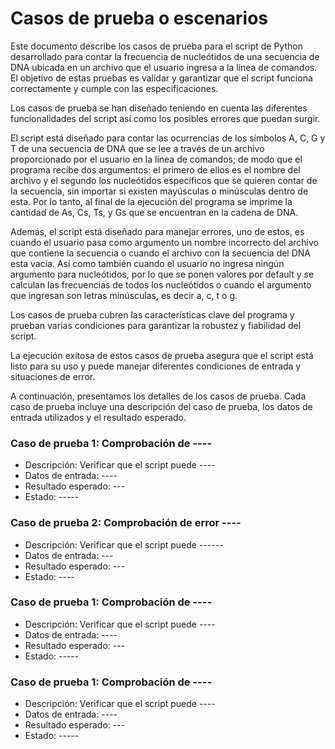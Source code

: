 # Casos de prueba o escenarios

Este documento describe los casos de prueba para el script de Python desarrollado para contar la frecuencia de nucleótidos de una secuencia de DNA ubicada en un archivo que el usuario ingresa a la línea de comandos. El objetivo de estas pruebas es validar y garantizar que el script funciona correctamente y cumple con las especificaciones.

Los casos de prueba se han diseñado teniendo en cuenta las diferentes funcionalidades del script así como los posibles errores que puedan surgir.

El script está diseñado para contar las ocurrencias de los símbolos A, C, G y T de una secuencia de DNA que se lee a través de un archivo proporcionado por el usuario en la línea de comandos; de modo que el programa recibe dos argumentos: el primero de ellos es el nombre del archivo y el segundo los nucleótidos específicos que se quieren contar de la secuencia, sin importar si existen mayúsculas o minúsculas dentro de esta. Por lo tanto, al final de la ejecución del programa se imprime la cantidad de As, Cs, Ts, y Gs que se encuentran en la cadena de DNA.

Además, el script está diseñado para manejar errores, uno de estos, es cuando el usuario pasa como argumento un nombre incorrecto del archivo que contiene la secuencia o cuando el archivo con la secuencia del DNA esta vacía. Así como también cuando el usuario no ingresa ningún argumento para nucleótidos, por lo que se ponen valores por default y se calculan las frecuencias de todos los nucleótidos o cuando el argumento que ingresan son letras minúsculas, es decir a, c, t o g. 

Los casos de prueba cubren las características clave del programa y prueban varias condiciones para garantizar la robustez y fiabilidad del script.

La ejecución exitosa de estos casos de prueba asegura que el script está listo para su uso y puede manejar diferentes condiciones de entrada y situaciones de error.

A continuación, presentamos los detalles de los casos de prueba. Cada caso de prueba incluye una descripción del caso de prueba, los datos de entrada utilizados y el resultado esperado.
    
    
### Caso de prueba 1: Comprobación de ----

- Descripción: Verificar que el script puede ----
- Datos de entrada: ----
- Resultado esperado: ---
- Estado: -----

### Caso de prueba 2: Comprobación de error ----

- Descripción: Verificar que el script puede ------
- Datos de entrada: ---
- Resultado esperado: ---
- Estado: ----

### Caso de prueba 1: Comprobación de ----

- Descripción: Verificar que el script puede ----
- Datos de entrada: ----
- Resultado esperado: ---
- Estado: -----

### Caso de prueba 1: Comprobación de ----

- Descripción: Verificar que el script puede ----
- Datos de entrada: ----
- Resultado esperado: ---
- Estado: -----
